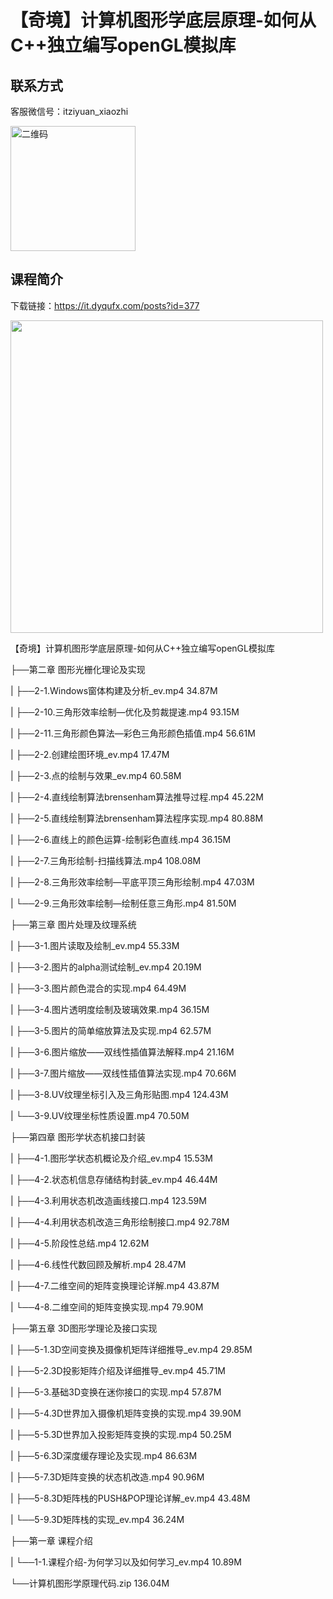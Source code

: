 # 【奇境】计算机图形学底层原理-如何从C++独立编写openGL模拟库

## 联系方式

客服微信号：itziyuan_xiaozhi

<img src="https://ziyuanyun.oss-cn-guangzhou.aliyuncs.com/common/20240614073449/666b82192834a.jpg" width="200" height="200" alt="二维码">

## 课程简介

下载链接：https://it.dyqufx.com/posts?id=377

<img src="https://ziyuanyun.oss-cn-guangzhou.aliyuncs.com/yun/20240515151854/664461de587d3.jpg" width="500" alt="">

  【奇境】计算机图形学底层原理-如何从C++独立编写openGL模拟库



 ├──第二章 图形光栅化理论及实现

 | ├──2-1.Windows窗体构建及分析_ev.mp4 34.87M

 | ├──2-10.三角形效率绘制—优化及剪裁提速.mp4 93.15M

 | ├──2-11.三角形颜色算法—彩色三角形颜色插值.mp4 56.61M

 | ├──2-2.创建绘图环境_ev.mp4 17.47M

 | ├──2-3.点的绘制与效果_ev.mp4 60.58M

 | ├──2-4.直线绘制算法brensenham算法推导过程.mp4 45.22M

 | ├──2-5.直线绘制算法brensenham算法程序实现.mp4 80.88M

 | ├──2-6.直线上的颜色运算-绘制彩色直线.mp4 36.15M

 | ├──2-7.三角形绘制-扫描线算法.mp4 108.08M

 | ├──2-8.三角形效率绘制—平底平顶三角形绘制.mp4 47.03M

 | └──2-9.三角形效率绘制—绘制任意三角形.mp4 81.50M

 ├──第三章 图片处理及纹理系统

 | ├──3-1.图片读取及绘制_ev.mp4 55.33M

 | ├──3-2.图片的alpha测试绘制_ev.mp4 20.19M

 | ├──3-3.图片颜色混合的实现.mp4 64.49M

 | ├──3-4.图片透明度绘制及玻璃效果.mp4 36.15M

 | ├──3-5.图片的简单缩放算法及实现.mp4 62.57M

 | ├──3-6.图片缩放——双线性插值算法解释.mp4 21.16M

 | ├──3-7.图片缩放——双线性插值算法实现.mp4 70.66M

 | ├──3-8.UV纹理坐标引入及三角形贴图.mp4 124.43M

 | └──3-9.UV纹理坐标性质设置.mp4 70.50M

 ├──第四章 图形学状态机接口封装

 | ├──4-1.图形学状态机概论及介绍_ev.mp4 15.53M

 | ├──4-2.状态机信息存储结构封装_ev.mp4 46.44M

 | ├──4-3.利用状态机改造画线接口.mp4 123.59M

 | ├──4-4.利用状态机改造三角形绘制接口.mp4 92.78M

 | ├──4-5.阶段性总结.mp4 12.62M

 | ├──4-6.线性代数回顾及解析.mp4 28.47M

 | ├──4-7.二维空间的矩阵变换理论详解.mp4 43.87M

 | └──4-8.二维空间的矩阵变换实现.mp4 79.90M

 ├──第五章 3D图形学理论及接口实现

 | ├──5-1.3D空间变换及摄像机矩阵详细推导_ev.mp4 29.85M

 | ├──5-2.3D投影矩阵介绍及详细推导_ev.mp4 45.71M

 | ├──5-3.基础3D变换在迷你接口的实现.mp4 57.87M

 | ├──5-4.3D世界加入摄像机矩阵变换的实现.mp4 39.90M

 | ├──5-5.3D世界加入投影矩阵变换的实现.mp4 50.25M

 | ├──5-6.3D深度缓存理论及实现.mp4 86.63M

 | ├──5-7.3D矩阵变换的状态机改造.mp4 90.96M

 | ├──5-8.3D矩阵栈的PUSH&amp;POP理论详解_ev.mp4 43.48M

 | └──5-9.3D矩阵栈的实现_ev.mp4 36.24M

 ├──第一章 课程介绍

 | └──1-1.课程介绍-为何学习以及如何学习_ev.mp4 10.89M

 └──计算机图形学原理代码.zip 136.04M

  